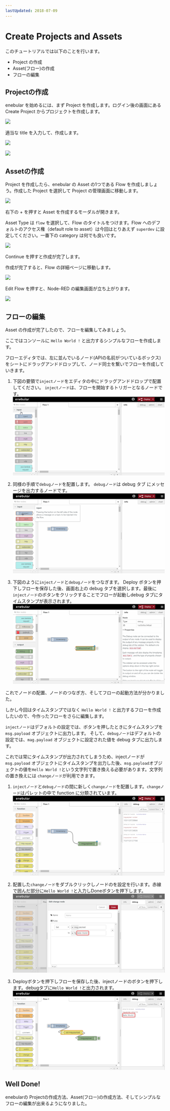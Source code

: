 ```yaml
---
lastUpdated: 2018-07-09
---
```


# Create Projects and Assets

このチュートリアルでは以下のことを行います。

- Project の作成
- Asset(フロー)の作成
- フローの編集

## Projectの作成

enebular を始めるには、まず Project を作成します。ログイン後の画面にある Create Project からプロジェクトを作成します。

![](https://i.gyazo.com/1e90909b5ecefe56ff1934aa41e5a7b9.png)

適当な title を入力して、作成します。

![](/_asset/images/enebular-developers-createprojectmodal.png)

![](https://i.gyazo.com/69a5b817e8681349f45373eb7aead486.png)

## Assetの作成

Project を作成したら、enebular の Asset の1つである Flow を作成しましょう。作成した Project を選択して Project の管理画面に移動します。

![](https://i.gyazo.com/e521afd4d489291aa774fe9429cf3321.png)

右下の + を押すと Asset を作成するモーダルが開きます。

Asset Type は `flow` を選択して、Flow のタイトルをつけます。Flow へのデフォルトのアクセス権（default role to asset）は今回はとりあえず `superdev` に設定してください。一番下の category は何でも良いです。

![](https://i.gyazo.com/257abde3b17b7d2bab924b2d0ad32ac8.png)

Continue を押すと作成が完了します。

作成が完了すると、Flow の詳細ページに移動します。

![](https://i.gyazo.com/7cb9b53259022696e7cc47e4fa81d89b.png)

Edit Flow を押すと、Node-RED の編集画面が立ち上がります。

![](/_asset/images/enebular-developers-nodered-before.png)

## フローの編集

Asset の作成が完了したので、フローを編集してみましょう。

ここではコンソールに `Hello World !` と出力するシンプルなフローを作成します。

フローエディタでは、左に並んでいるノード(APIの名前がついているボックス)をシートにドラッグアンドドロップして、ノード同士を繋いでフローを作成していきます。

1. 下図の要領で`injectノード`をエディタの中にドラッグアンドドロップで配置してください。
`injectノード`は、フローを開始するトリガーとなるノードです。
![set_inject_node](./../../img/GettingStarted-inject_node.gif)

1. 同様の手順で`debugノード`を配置します。
`debugノード`は debug タブ にメッセージを出力するノードです。
![set_debug_node](./../../img/GettingStarted-debug_node.gif)

1. 下図のように`injectノード`と`debugノード`をつなぎます。
Deploy ボタンを押下しフローを保存した後、画面右上の debug タブを選択します。最後に`injectノード`のボタンをクリックすることでフローが起動しdebug タブにタイムスタンプが表示されます。
![connect_nodes](./../../img/GettingStarted-connect_nodes.gif)

これでノードの配置、ノードのつなぎ方、そしてフローの起動方法が分かりました。

しかし今回はタイムスタンプではなく `Hello World !` と出力するフローを作成したいので、今作ったフローをさらに編集します。

`injectノード`はデフォルトの設定では、ボタンを押したときにタイムスタンプを `msg.payload` オブジェクトに出力します。
そして、`debugノード`はデフォルトの設定では、`mag.payload` オブジェクトに設定された値を debug タブに出力します。

これでは常にタイムスタンプが出力されてしまうため、injectノードが `msg.payload` オブジェクトにタイムスタンプを出力した後、`msg.payload`オブジェクトの値を`Hello World !`という文字列で置き換える必要があります。文字列の置き換えには `changeノード`が利用できます。

1. `injectノード`と`debugノード`の間に新しく`changeノード`を配置します。`changeノード`はパレットの中で function に分類されています。
![set_change_node](./../../img/GettingStarted-set_change_node.gif)

1. 配置した`changeノード`をダブルクリックしノードのを設定を行います。赤線で囲んだ部分に`Hello World !`と入力しDoneボタンを押下します。
![change_node_setting](./../../img/GettingStarted-change_node_setting.png)

1. Deployボタンを押下しフローを保存した後、injectノードのボタンを押下します。debugタブに`Hello World !`と出力されます。
![hello_world](./../../img/GettingStarted-hello_world.png)

## Well Done!
enebularの Projectの作成方法、Asset(フロー)の作成方法、そしてシンプルなフローの編集が出来るようになりました。